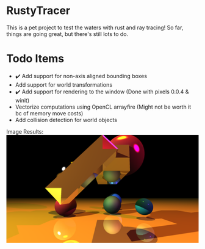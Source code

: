 # RustyTracer
This is a pet project to test the waters with rust and ray tracing! So far, things are going great, but there's still lots to do.

# Todo Items
- ✔️ Add support for non-axis aligned bounding boxes 
- Add support for world transformations
- ✔️ Add support for rendering to the window (Done with pixels 0.0.4 & winit)
- Vectorize computations using OpenCL arrayfire (Might not be worth it bc of memory move costs)
- Add collision detection for world objects

Image Results: 
![alt text](https://github.com/ardieb/RustyTracer/blob/master/result.png "Logo Title Text 1")
